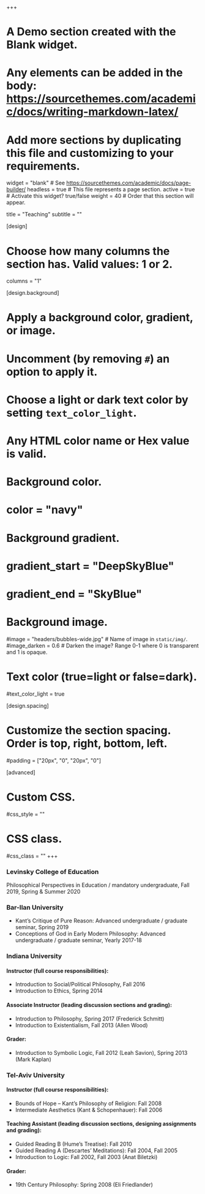 +++
# A Demo section created with the Blank widget.
# Any elements can be added in the body: https://sourcethemes.com/academic/docs/writing-markdown-latex/
# Add more sections by duplicating this file and customizing to your requirements.

widget = "blank"  # See https://sourcethemes.com/academic/docs/page-builder/
headless = true  # This file represents a page section.
active = true  # Activate this widget? true/false
weight = 40  # Order that this section will appear.

title = "Teaching"
subtitle = ""

[design]
  # Choose how many columns the section has. Valid values: 1 or 2.
  columns = "1"

[design.background]
  # Apply a background color, gradient, or image.
  #   Uncomment (by removing `#`) an option to apply it.
  #   Choose a light or dark text color by setting `text_color_light`.
  #   Any HTML color name or Hex value is valid.

  # Background color.
  # color = "navy"
  
  # Background gradient.
  # gradient_start = "DeepSkyBlue"
  # gradient_end = "SkyBlue"
  
  # Background image.
  #image = "headers/bubbles-wide.jpg"  # Name of image in `static/img/`.
  #image_darken = 0.6  # Darken the image? Range 0-1 where 0 is transparent and 1 is opaque.

  # Text color (true=light or false=dark).
  #text_color_light = true

[design.spacing]
  # Customize the section spacing. Order is top, right, bottom, left.
  #padding = ["20px", "0", "20px", "0"]

[advanced]
 # Custom CSS. 
 #css_style = ""
 
 # CSS class.
 #css_class = ""
+++
### Levinsky College of Education 
 Philosophical Perspectives in Education / mandatory undergraduate, Fall 2019, Spring & Summer 2020 

### Bar-Ilan University
- Kant’s Critique of Pure Reason: Advanced undergraduate / graduate seminar, Spring 2019
- Conceptions of God in Early Modern Philosophy: Advanced undergraduate / graduate seminar, Yearly 2017-18

### Indiana University
#### ​Instructor (full course responsibilities):
- Introduction to Social/Political Philosophy, Fall 2016
- Introduction to Ethics, Spring 2014

#### Associate Instructor (leading discussion sections and grading):
- Introduction to Philosophy, Spring 2017 (Frederick Schmitt)
- Introduction to Existentialism, Fall 2013 (Allen Wood)

#### Grader:
- Introduction to Symbolic Logic, Fall 2012 (Leah Savion), Spring 2013 (Mark Kaplan)

### Tel-Aviv University
#### Instructor (full course responsibilities):
- Bounds of Hope – Kant’s Philosophy of Religion: Fall 2008
- Intermediate Aesthetics (Kant & Schopenhauer): Fall 2006

#### Teaching Assistant (leading discussion sections, designing assignments and grading):
- Guided Reading B (Hume’s Treatise): Fall 2010
- Guided Reading A (Descartes’ Meditations): Fall 2004, Fall 2005
- Introduction to Logic: Fall 2002, Fall 2003 (Anat Biletzki)

#### Grader:
- 19th Century Philosophy: Spring 2008 (Eli Friedlander)